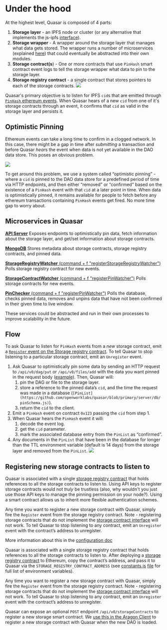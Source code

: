 # Under the hood

At the highest level, Quasar is composed of 4 parts:

1. **Storage layer** - an IPFS node or cluster (or any alternative that implements the js-ipfs [interface](https://github.com/ipfs/interface-js-ipfs-core)).
2. **Storage wrapper** - A wrapper around the storage layer that manages what data gets stored. The wrapper runs a number of microservices (explained [here]()) that could eventually be abstracted into their own modules.
3. **Storage contract(s**) - One or more contracts that use `PinHash` smart contract event logs to tell the storage wrapper what data to pin to the storage layer.
4. **Storage registry contract** - a single contract that stores pointers to each of the storage contracts.
![](https://paper-attachments.dropbox.com/s_E5062EC0ED2F89286569337DBE9E4F39ED10C38B3CAEFF747B255F9A4D2850D0_1574302599340_image.png)

Quasar's primary objective is to listen for IPFS `cid`s that are emitted through [`PinHash` ethereum events]((https://github.com/openworklabs/quasar/blob/primary/contracts/DataStore.sol)). When Quasar hears of a new `cid` from one of it's storage contracts through an event, it confirms that `cid` as valid in the storage layer and persists it.

## Optimistic Pinning

Ethereum events can take a long time to confirm in a clogged network. In this case, there might be a gap in time after *submitting* a transaction and before Quasar *hear*s the event when data is not yet available in the DAO data store. This poses an obvious problem.

![](https://paper-attachments.dropbox.com/s_E5062EC0ED2F89286569337DBE9E4F39ED10C38B3CAEFF747B255F9A4D2850D0_1574302895947_image.png)

To get around this problem, we use a system called “optimistic pinning” - where a `cid` is pinned to the DAO data store for a predefined period of time via HTTP endpoints, and then either “removed” or “confirmed” based on the existence of a `PinHash` event with that `cid` at a later point in time. When data is optimistically pinned, it remains available for people to fetch before any ethereum transactions containing `PinHash` events get fired. No more time gap to worry about.

## Microservices in Quasar

[**API Server**](https://github.com/openworklabs/quasar/blob/primary/server/routes/index.js)
Exposes endpoints to optimistically pin data, fetch information about the storage layer, and get/set information about storage contracts.

[**MongoDB**](https://github.com/openworklabs/quasar/tree/primary/server/db)
Stores metadata about storage contracts, storage registry contracts, and pinned data.

[**StorageRegistryWatcher** (command + f "registerStorageRegistryWatcher")](https://github.com/openworklabs/quasar/blob/primary/server/index.js#L67)
Polls storage registry contract for new events.

[**StorageContractWatcher** (command + f "registerPinWatcher")](https://github.com/openworklabs/quasar/blob/primary/server/ethereum/index.js)
Polls storage contracts for new events.

[**PinChecker** (command + f "registerPinWatcher")](https://github.com/openworklabs/quasar/blob/primary/server/ethereum/index.js)
Polls the database, checks pinned data, removes and unpins data that have not been confirmed in their given time to live window.

These services could be abstracted and run in their own processes to improve scalability in the future.

## Flow

To ask Quasar to listen for `PinHash` events from a *new* storage contract, emit a [`Register` event on the Storage registry contract](https://github.com/openworklabs/quasar/blob/primary/contracts/StorageRegistry.sol). To tell Quasar to stop listening to a particular storage contract, emit an `Unregister` event.

1. Ask Quasar to optimistically pin some data by sending an HTTP request to `/api/v0/dag/put` or `/api/v0/files/add` with the data you want pinned in the request body ([example](https://github.com/openworklabs/aragon/blob/feat/client-storage/src/storage/Quasar.js)). Then, Quasar will:
    1. pin the DAG or file to the storage layer.
    2. store a reference to the pinned data’s `cid`, and the time the request was made in a database (`[PinList](https://github.com/openworklabs/quasar/blob/primary/server/db/pinSchema.js)`).
    3. return the `cid` to the client.
2. Emit a `PinHash` event on contract `0x123` passing the `cid` from step 1.
3. When Quasar hears the `PinHash` event it will:
    1. decode the event log.
    2. get the `cid` parameter.
    3. mark the associated database entry from the `PinList` as “confirmed”.
4. Any documents in the `PinList` that have been in the database for longer than the TTL environment variable (default is 14 days) from the storage layer and removed from the `PinList`.
![](https://paper-attachments.dropbox.com/s_E5062EC0ED2F89286569337DBE9E4F39ED10C38B3CAEFF747B255F9A4D2850D0_1574357434057_image.png)

## Registering new storage contracts to listen to

Quasar is associated with a single [storage registry contract](https://github.com/openworklabs/quasar/blob/primary/contracts/StorageRegistry.sol) that holds references to all the storage contracts to listen to. Using API keys to register storage contracts would not _truly_ be trustless (also, why wouldn't you just use those API keys to manage the pinning permission on your node?). Using a smart contract allows us to inherit more flexible authentication schemes.

Any time you want to register a new storage contract with Quasar, simply fire the `Register` event from the storage registry contract. Note - registering storage contracts that do not implement the [storage contract interface](https://github.com/openworklabs/quasar/blob/primary/contracts/DataStore.sol) will not work. To tell Quasar to stop listening to any contract, emit an `Unregister` event with the contract’s address to unregister.

More information about this in the [configuration doc](https://github.com/openworklabs/quasar/blob/primary/docs/usingQuasar.md#customizing-quasars-configuration)

Quasar is associated with a single storage registry contract that holds references to all the storage contracts to listen to. After deploying a [storage registry contract](https://github.com/openworklabs/quasar/blob/primary/contracts/StorageRegistry.sol) to Ethereum, copy the contract’s address, and pass it to Quasar via the `STORAGE_REGISTRY_CONTRACT_ADDRESS` (see [constants.js](https://github.com/openworklabs/quasar/blob/primary/server/constants.js) [file](https://github.com/openworklabs/quasar/blob/primary/server/constants.js) for full list of environment variables).

Any time you want to register a new storage contract with Quasar, simply fire the `Register` event from the storage registry contract. Note - registering storage contracts that do not implement the [storage contract interface](https://github.com/openworklabs/quasar/blob/primary/contracts/DataStore.sol) will not work. To tell Quasar to stop listening to any contract, emit an `Unregister` event with the contract’s address to unregister.

Quasar can expose an optional `POST` endpoint `/api/v0/storageContracts` to register a new storage smart contract. We [use this in the Aragon Client](https://github.com/openworklabs/aragon/blob/feat/client-storage/src/storage/Quasar.js) to register a new storage contract with Quasar when the new DAO is loaded.

